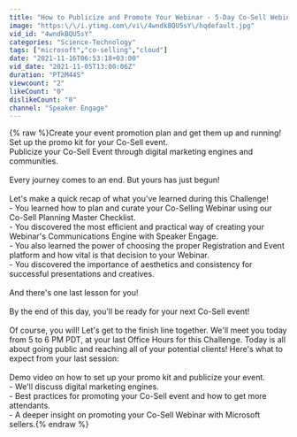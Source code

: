 ```yaml
---
title: "How to Publicize and Promote Your Webinar - 5-Day Co-Sell Webinar with Microsoft Challenge"
image: "https:\/\/i.ytimg.com\/vi\/4wndkBQU5sY\/hqdefault.jpg"
vid_id: "4wndkBQU5sY"
categories: "Science-Technology"
tags: ["microsoft","co-selling","cloud"]
date: "2021-11-16T06:53:18+03:00"
vid_date: "2021-11-05T13:00:06Z"
duration: "PT2M44S"
viewcount: "2"
likeCount: "0"
dislikeCount: "0"
channel: "Speaker Engage"
---
```

{% raw %}Create your event promotion plan and get them up and running!<br />Set up the promo kit for your Co-Sell event.<br />Publicize your Co-Sell Event through digital marketing engines and communities.<br /><br />Every journey comes to an end. But yours has just begun!<br /><br />Let's make a quick recap of what you've learned during this Challenge!<br />- You learned how to plan and curate your Co-Selling Webinar using our Co-Sell Planning Master Checklist.<br />- You discovered the most efficient and practical way of creating your Webinar's Communications Engine with Speaker Engage.<br />- You also learned the power of choosing the proper Registration and Event platform and how vital is that decision to your Webinar.<br />- You discovered the importance of aesthetics and consistency for successful presentations and creatives.<br /><br />And there's one last lesson for you!<br /><br />By the end of this day, you'll be ready for your next Co-Sell event!<br /><br />Of course, you will! Let's get to the finish line together. We'll meet you today from 5 to 6 PM PDT, at your last Office Hours for this Challenge. Today is all about going public and reaching all of your potential clients! Here's what to expect from your last session:<br /><br />Demo video on how to set up your promo kit and publicize your event.<br />- We'll discuss digital marketing engines.<br />- Best practices for promoting your Co-Sell event and how to get more attendants.<br />- A deeper insight on promoting your Co-Sell Webinar with Microsoft sellers.{% endraw %}
